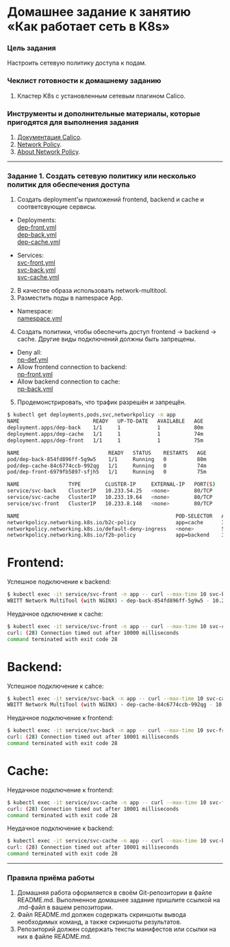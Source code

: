 # Домашнее задание к занятию «Как работает сеть в K8s»

### Цель задания

Настроить сетевую политику доступа к подам.

### Чеклист готовности к домашнему заданию

1. Кластер K8s с установленным сетевым плагином Calico.

### Инструменты и дополнительные материалы, которые пригодятся для выполнения задания

1. [Документация Calico](https://www.tigera.io/project-calico/).
2. [Network Policy](https://kubernetes.io/docs/concepts/services-networking/network-policies/).
3. [About Network Policy](https://docs.projectcalico.org/about/about-network-policy).

-----

### Задание 1. Создать сетевую политику или несколько политик для обеспечения доступа

1. Создать deployment'ы приложений frontend, backend и cache и соответсвующие сервисы.  
* Deployments:  
[dep-front.yml](dep-front.yml)  
[dep-back.yml](dep-back.yml)  
[dep-cache.yml](dep-cache.yml)   

* Services:  
[svc-front.yml](svc-front.yml)  
[svc-back.yml](svc-back.yml)  
[svc-cache.yml](svc-cache.yml)  
2. В качестве образа использовать network-multitool.
3. Разместить поды в namespace App.
* Namespace:  
[namespace.yml](namespace.yml)  
4. Создать политики, чтобы обеспечить доступ frontend -> backend -> cache. Другие виды подключений должны быть запрещены.  
* Deny all:    
[np-def.yml](np-def.yml)  
* Allow frontend connection to backend:  
[np-front.yml](np-front.yml)  
* Allow backend connection to cache:  
[np-back.yml](np-back.yml)  

5. Продемонстрировать, что трафик разрешён и запрещён.
```bash
$ kubectl get deployments,pods,svc,networkpolicy -n app
NAME                        READY   UP-TO-DATE   AVAILABLE   AGE
deployment.apps/dep-back    1/1     1            1           80m
deployment.apps/dep-cache   1/1     1            1           74m
deployment.apps/dep-front   1/1     1            1           75m

NAME                             READY   STATUS    RESTARTS   AGE
pod/dep-back-854fd896ff-5g9w5    1/1     Running   0          80m
pod/dep-cache-84c6774ccb-992qg   1/1     Running   0          74m
pod/dep-front-6979fb5897-sfjh5   1/1     Running   0          75m

NAME                TYPE        CLUSTER-IP     EXTERNAL-IP   PORT(S)   AGE
service/svc-back    ClusterIP   10.233.54.25   <none>        80/TCP    78m
service/svc-cache   ClusterIP   10.233.19.64   <none>        80/TCP    73m
service/svc-front   ClusterIP   10.233.8.148   <none>        80/TCP    82m

NAME                                                   POD-SELECTOR   AGE
networkpolicy.networking.k8s.io/b2c-policy             app=cache      35m
networkpolicy.networking.k8s.io/default-deny-ingress   <none>         51m
networkpolicy.networking.k8s.io/f2b-policy             app=backend    35m
```
# Frontend:

Успешное подключение к backend:
```bash
$ kubectl exec -it service/svc-front -n app -- curl --max-time 10 svc-back.app.svc.cluster.local
WBITT Network MultiTool (with NGINX) - dep-back-854fd896ff-5g9w5 - 10.233.103.130 - HTTP: 80 , HTTPS: 443 . (Formerly praqma/network-multitool)
```
Неудачное одключение к cache:
```bash
$ kubectl exec -it service/svc-front -n app -- curl --max-time 10 svc-cache.app.svc.cluster.local
curl: (28) Connection timed out after 10000 milliseconds
command terminated with exit code 28
```
# Backend:

Успешное подключение к cahce:
```bash 
$ kubectl exec -it service/svc-back -n app -- curl --max-time 10 svc-cache.app.svc.cluster.local
WBITT Network MultiTool (with NGINX) - dep-cache-84c6774ccb-992qg - 10.233.110.5 - HTTP: 80 , HTTPS: 443 . (Formerly praqma/network-multitool)
```
Неудачное подключение к frontend:
```bash
$ kubectl exec -it service/svc-back -n app -- curl --max-time 10 svc-front.app.svc.cluster.local
curl: (28) Connection timed out after 10001 milliseconds
command terminated with exit code 28
```
# Cache:  

Неудачное подключение к frontend:
```bash
$ kubectl exec -it service/svc-cache -n app -- curl --max-time 10 svc-front.app.svc.cluster.local
curl: (28) Connection timed out after 10001 milliseconds
command terminated with exit code 28
```
Неудачное подключение к backend:
```bash
$ kubectl exec -it service/svc-cache -n app -- curl --max-time 10 svc-back.app.svc.cluster.local
curl: (28) Connection timed out after 10001 milliseconds
command terminated with exit code 28
```

---
### Правила приёма работы

1. Домашняя работа оформляется в своём Git-репозитории в файле README.md. Выполненное домашнее задание пришлите ссылкой на .md-файл в вашем репозитории.
2. Файл README.md должен содержать скриншоты вывода необходимых команд, а также скриншоты результатов.
3. Репозиторий должен содержать тексты манифестов или ссылки на них в файле README.md.
